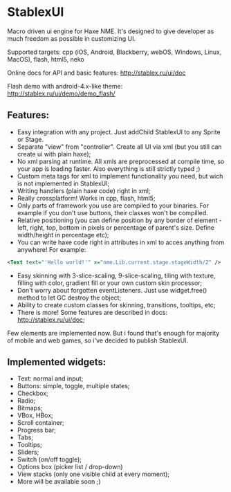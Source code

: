 StablexUI
=========

Macro driven ui engine for Haxe NME. It's designed to give developer as much freedom as possible in customizing UI.

Supported targets: cpp (iOS, Android, Blackberry, webOS, Windows, Linux, MacOS), flash, html5, neko

Online docs for API and basic features: http://stablex.ru/ui/doc

Flash demo with android-4.x-like theme: http://stablex.ru/ui/demo/demo_flash/

Features:
---------------
* Easy integration with any project. Just addChild StablexUI to any Sprite or Stage.
* Separate "view" from "controller". Create all UI via xml (but you still can create ui with plain haxe);
* No xml parsing at runtime. All xmls are preprocessed at compile time, so your app is loading faster. Also everything is still strictly typed ;)
* Custom meta tags for xml to implement functionality you need, but wich is not implemented in StablexUI;
* Writing handlers (plain haxe code) right in xml;
* Really crossplatform! Works in cpp, flash, html5;
* Only parts of framework you use are compiled to your binaries. For example if you don't use buttons, their classes won't be compilled.
* Relative positioning (you can define position  by any border of element - left, right, top, bottom in pixels or percentage of parent's size. Define width/height in percentage etc);
* You can write haxe code right in attributes in xml to acces anything from anywhere! For example:
```xml
<Text text="'Hello world!'" x="nme.Lib.current.stage.stageWidth/2" />
```
* Easy skinning with 3-slice-scaling, 9-slice-scaling, tiling with texture, filling with color, gradient fill or your own custom skin processor;
* Don't worry about forgotten eventListeners. Just use widget.free() method to let GC destroy the object;
* Ability to create custom classes for skinning, transitions, tooltips, etc;
* There is more! Some features are described in docs: http://stablex.ru/ui/doc;

Few elements are implemented now. But i found that's enough for majority of mobile and web games, so i've decided to publish StablexUI.

Implemented widgets:
---------------
* Text: normal and input;
* Buttons: simple, toggle, multiple states;
* Checkbox;
* Radio;
* Bitmaps;
* VBox, HBox;
* Scroll container;
* Progress bar;
* Tabs;
* Tooltips;
* Sliders;
* Switch (on/off toggle);
* Options box (picker list / drop-down)
* View stacks (only one visible child at every moment);
* More will be available soon ;)





